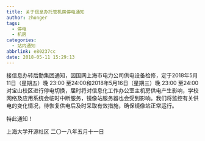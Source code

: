 ```yaml
---
title: 关于信息办托管机房停电通知
author: zhonger
tags:
  - 停电
  - 机房
categories:
  - 站内通知
abbrlink: e80237cc
date: 2018-05-11 15:29:13
---
```


接信息办转后勤集团通知，因国网上海市电力公司供电设备检修，定于2018年5月11日（星期五）晚 23:00 至24:00和2018年5月16日（星期三）晚 23:00 至24:00对宝山校区进行停电切换，届时将对信息化工作办公室主机房供电产生影响，学校网络及应用系统会临时中断服务，镜像站服务器也会受到影响。我们将监控有关供电的变化情况，待恢复供电后及时采取有效措施，确保镜像站正常运行。

特此通知！

上海大学开源社区
二〇一八年五月十一日